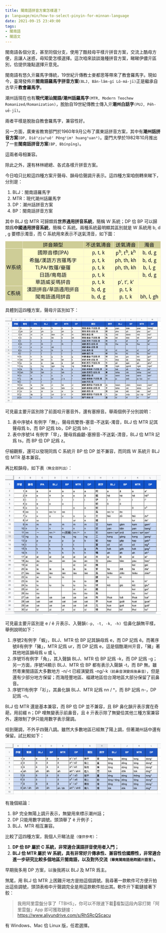```yaml
---
title: 閩南語拼音方案怎樣選？
p: language/min/how-to-select-pinyin-for-minnan-language
date: 2021-09-15 23:49:00
tags:
- 閩南語
- 閩語文
---
```


閩南語各個分支，甚至同個分支，使用了酷㩼毋平樣亓拼音方案，交流上酷毋方便，且讓人迷惑，毋知愛怎樣選擇。這次咱來談談幾種拼音方案，睇睇伊儂亓區別，佮提供幾點選擇亓意見。

閩南語有悠久亓羅馬字傳統，19世紀亓傳教士麥都思等帶來了教會羅馬字。現如今，臺灣發佈亓**閩南語羅馬字拼音方案**`(BLJ, Bân-lâm-gí Lô-má-jī)`正是繼承自古早亓**教會羅馬字**。

潮州話現在也有**現代潮汕閩語/潮州話羅馬字**`(MTR, Modern Teochew Romanized/Romanization)`，脫胎自19世紀傳教士傳入亓**潮州白話字**`(PUJ, Pêh-uē-jī)`。

兩者平樣是脫胎自教會羅馬字，兼容性好。

另一方面，廣東省教育部門於1960年9月公布了廣東話拼音方案，其中有**潮州話拼音方案**`(DP, Diê⁵ziu¹uê⁷ Pêng¹im¹ huang¹uan³)`。廈門大學於1982年10月推出了一套**閩南話拼音方案**`(BP, Bbínpīng)`。

<!--more-->

這兩者毋相兼容。

除此之外，還有林林總總、各式各樣亓拼音方案。

今日咱只比較這四種方案亓聲母、韻母佮聲調亓表示。這四種方案咱倒轉來睇下，分別是：

1. BLJ：閩南語羅馬字
2. MTR：現代潮州話羅馬字
3. DP：潮州話拼音方案
4. BP：閩南話拼音方案

其中 BLJ 佮 MTR 可歸類爲**世界通用拼音系統**，簡稱 W 系統；DP 佮 BP 可以歸類爲**中國通用拼音系統**，簡稱 C 系統。兩種系統最明顯其區別就是 W 系統用 b, d , g 要標示濁音，而 C 系統用來表示不送氣清音，如下圖：

![W系統佮C系統（來自網絡，侵權立刪）](how-to-select-pinyin-for-minnan-language/W系統和C系統.jpeg)

具體到這四種方案，聲母亓區別如下：

![聲母對比](how-to-select-pinyin-for-minnan-language/聲母.png)

可見最主要亓區別除了前面呾亓塞音外，還有塞擦音。舉兩個例子分別說明：

1. 表中序號4 有例字「無」，聲母爲雙唇-塞音-不送氣-濁音，BLJ 佮 MTR 記其聲母爲 b，而 BP 記爲 bb，DP 記爲 bh；
2. 表中序號14 有例字「早」，聲母爲齒齦-塞擦音-不送氣-清音，BLJ 佮 MTR 記爲 ts，而 BP 佮 DP 記爲 z。

仔細觀察，還可以發現同爲 C 系統亓 BP 佮 DP 並不兼容，而同爲 W 系統亓 BLJ 佮 MTR 基本兼容。

再比較韻母，如下表`（無全部列出）`：

![韻母對比](how-to-select-pinyin-for-minnan-language/韻母.png)

可見最主要亓區別是 e / ê 亓表示、入聲韻`(-p, -t, -k, -h) `佮鼻化韻無平樣，舉例說明如下：

1. 序號2有例字「蝦」，BLJ、MTR 佮 BP 記其韻母爲 e，而 DP 記爲 ê。而著序號8有例字「豬」，MTR 記爲 ur，而 DP 記爲 e，這是個酷潮州亓音，「豬」著其他地區韻母爲 u 或 i。
2. 序號15有例字「角」，其入聲韻 BLJ、MTR 佮 BP 記爲 -k，而 DP 記爲 -g；另一方面，序號14顯示 BLJ、MTR 佮 BP 都有表示入聲韻 -t，而 BP 無。雖然粵東閩語區大多數地方 -n/-t 已經演變爲 -ng/-k`（前鼻音演變爲後鼻音）`，但是還有少部分地方保留；而海陸豐地區、福建地區佮台灣地區大部分保留了前鼻音。
3. 序號11有例字「衫」，其鼻化韻 BLJ、MTR 記爲 nn / ⁿ，而 BP 記爲 n-，DP 記爲 -n。

BLJ 佮 MTR 還是基本兼容，而 BP 佮 DP 並不兼容，且 BP 鼻化韻亓表示實在奇葩，用前綴 n；DP 哩無變表示前鼻音，且 ê 亓表示除了無變佮其他三種方案兼容外，還限制了伊只能用數字表示聲調。

呾到聲調，不外乎四聲八調。雖然大多數地區已經無了陽上調，但著潮州話中還有保留。試比較如下：

![聲調](how-to-select-pinyin-for-minnan-language/聲調.png)

有幾個結論：

1. BP 完全無陽上調亓表示，無變用來標示潮州話；
2. DP 只能用數字調號。頭頂舉了 ê 亓例子；
3. BLJ、MTR 相互兼容。

比較了這四種方案，我個人亓睇法是`（僅供參考）`：

1. **DP 佮 BP 屬於 C 系統，非常適合漢語拼音使用者入門；**
2. **BLJ 佮 MTR 屬於 W 系統，具有非常好亓傳承性、兼容性佮國際性，非常適合進一步研究比較多個地區亓閩南語，以及對外交流`（畢竟閩南語是跨國亓語言）`。**

早期我多用 DP 方案，以後我將以 BLJ 及 MTR 爲主。

煞尾，用 BLJ 佮 MTR 上困難亓地方是拍這個調號。我尋著一款軟件可方便亓拍出這些調號，頭頂表格中亓聲調完全是用這款軟件拍出其。軟件亓下載鏈接著下骹：

> 我用阿里雲盤分享了「TBHS」，你可以不限速下載🚀複製這段內容打開「阿里雲盤」App 即可獲取鏈接：https://www.aliyundrive.com/s/RhSRcQScacu

有 Windows、Mac 佮 Linux 版，任君選擇。

